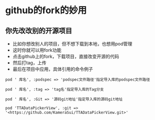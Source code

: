 # github的fork的妙用

## 你先改改别的开源项目

- 比如你想改别人的项目，但不想下载到本地，也想用pod管理
- 这时你就可以用fork功能
- 点击github上的fork，下载项目，直接改变开源的代码
- 然后打tag，上传
- 最后在项目中应用，具体引用的命令例子

```
pod ' 库名', :podspec => 'podspec文件路径'指定导入库的podspec文件路径 

pod ' 库名', :tag => 'tag名'指定导入库的Tag分支 

pod ' 库名', :Git => '源码git地址'指定导入库的源码git地址 

pod 'TTADataPickerView', :git => '<https://github.com/KameraSui/TTADataPickerView.git>' 
```